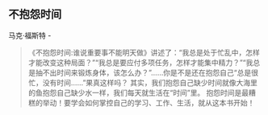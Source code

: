 ## 不抱怨时间

马克·福斯特  -  

> 《不抱怨时间:谁说重要事不能明天做》讲述了：“我总是处于忙乱中，怎样才能改变这种局面？”“我总是要应付多项任务，怎样才能集中精力？”“我总是抽不出时间来锻炼身体，该怎么办？”……你是不是还在抱怨自己“总是很忙，没有时间……”果真这样吗？ 其实，我们抱怨自己缺少时间就像大海里的鱼抱怨自己缺少水一样，我们每天就生活在“时间”里。 抱怨时间是最糟糕的举动！要学会如何掌控自己的学习、工作、生活，就从这本书开始！
